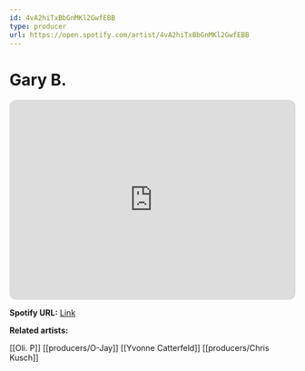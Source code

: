 ```yaml
---
id: 4vA2hiTxBbGnMKl2GwfEBB
type: producer
url: https://open.spotify.com/artist/4vA2hiTxBbGnMKl2GwfEBB
---
```

# Gary B.

<iframe style="border-radius:12px" src="https://open.spotify.com/embed/artist/4vA2hiTxBbGnMKl2GwfEBB" width="100%" height="352" frameBorder="0" allowfullscreen="" allow="autoplay; clipboard-write; encrypted-media; fullscreen; picture-in-picture" loading="lazy"></iframe>

**Spotify URL:** [Link](https://open.spotify.com/artist/4vA2hiTxBbGnMKl2GwfEBB)

**Related artists:**

[[Oli. P]]
[[producers/O-Jay]]
[[Yvonne Catterfeld]]
[[producers/Chris Kusch]]
